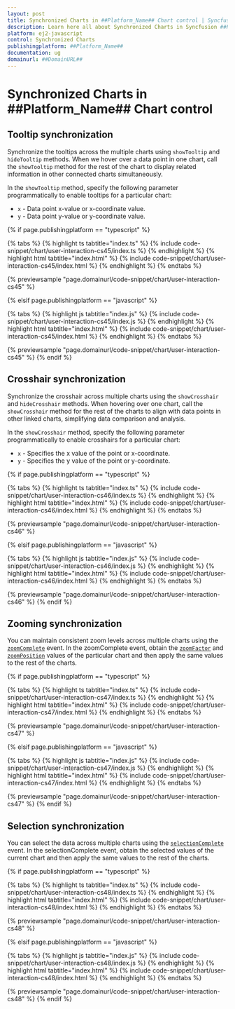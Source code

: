 ```yaml
---
layout: post
title: Synchronized Charts in ##Platform_Name## Chart control | Syncfusion
description: Learn here all about Synchronized Charts in Syncfusion ##Platform_Name## Chart control of Syncfusion Essential JS 2 and more.
platform: ej2-javascript
control: Synchronized Charts 
publishingplatform: ##Platform_Name##
documentation: ug
domainurl: ##DomainURL##
---
```


# Synchronized Charts in ##Platform_Name## Chart control

## Tooltip synchronization

Synchronize the tooltips across the multiple charts using `showTooltip` and `hideTooltip` methods. When we hover over a data point in one chart, call the `showTooltip` method for the rest of the chart to display related information in other connected charts simultaneously.

In the `showTooltip` method, specify the following parameter programmatically to enable tooltips for a particular chart:

* `x` - Data point x-value or x-coordinate value.
* `y` - Data point y-value or y-coordinate value.

{% if page.publishingplatform == "typescript" %}

 {% tabs %}
{% highlight ts tabtitle="index.ts" %}
{% include code-snippet/chart/user-interaction-cs45/index.ts %}
{% endhighlight %}
{% highlight html tabtitle="index.html" %}
{% include code-snippet/chart/user-interaction-cs45/index.html %}
{% endhighlight %}
{% endtabs %}
        
{% previewsample "page.domainurl/code-snippet/chart/user-interaction-cs45" %}

{% elsif page.publishingplatform == "javascript" %}

{% tabs %}
{% highlight js tabtitle="index.js" %}
{% include code-snippet/chart/user-interaction-cs45/index.js %}
{% endhighlight %}
{% highlight html tabtitle="index.html" %}
{% include code-snippet/chart/user-interaction-cs45/index.html %}
{% endhighlight %}
{% endtabs %}

{% previewsample "page.domainurl/code-snippet/chart/user-interaction-cs45" %}
{% endif %}

## Crosshair synchronization

Synchronize the crosshair across multiple charts using the `showCrosshair` and `hideCrosshair` methods. When hovering over one chart, call the `showCrosshair` method for the rest of the charts to align with data points in other linked charts, simplifying data comparison and analysis.

In the `showCrosshair` method, specify the following parameter programmatically to enable crosshairs for a particular chart:

* `x` - Specifies the x value of the point or x-coordinate.
* `y` - Specifies the y value of the point or y-coordinate.

{% if page.publishingplatform == "typescript" %}

 {% tabs %}
{% highlight ts tabtitle="index.ts" %}
{% include code-snippet/chart/user-interaction-cs46/index.ts %}
{% endhighlight %}
{% highlight html tabtitle="index.html" %}
{% include code-snippet/chart/user-interaction-cs46/index.html %}
{% endhighlight %}
{% endtabs %}
        
{% previewsample "page.domainurl/code-snippet/chart/user-interaction-cs46" %}

{% elsif page.publishingplatform == "javascript" %}

{% tabs %}
{% highlight js tabtitle="index.js" %}
{% include code-snippet/chart/user-interaction-cs46/index.js %}
{% endhighlight %}
{% highlight html tabtitle="index.html" %}
{% include code-snippet/chart/user-interaction-cs46/index.html %}
{% endhighlight %}
{% endtabs %}

{% previewsample "page.domainurl/code-snippet/chart/user-interaction-cs46" %}
{% endif %}

## Zooming synchronization

You can maintain consistent zoom levels across multiple charts using the [`zoomComplete`](../api/chart/iZoomCompleteEventArgs/) event. In the zoomComplete event, obtain the [`zoomFactor`](../api/chart/iZoomCompleteEventArgs/#currentzoomfactor) and [`zoomPosition`](../api/chart/iZoomCompleteEventArgs/#currentzoomposition) values of the particular chart and then apply the same values to the rest of the charts.

{% if page.publishingplatform == "typescript" %}

 {% tabs %}
{% highlight ts tabtitle="index.ts" %}
{% include code-snippet/chart/user-interaction-cs47/index.ts %}
{% endhighlight %}
{% highlight html tabtitle="index.html" %}
{% include code-snippet/chart/user-interaction-cs47/index.html %}
{% endhighlight %}
{% endtabs %}
        
{% previewsample "page.domainurl/code-snippet/chart/user-interaction-cs47" %}

{% elsif page.publishingplatform == "javascript" %}

{% tabs %}
{% highlight js tabtitle="index.js" %}
{% include code-snippet/chart/user-interaction-cs47/index.js %}
{% endhighlight %}
{% highlight html tabtitle="index.html" %}
{% include code-snippet/chart/user-interaction-cs47/index.html %}
{% endhighlight %}
{% endtabs %}

{% previewsample "page.domainurl/code-snippet/chart/user-interaction-cs47" %}
{% endif %}

## Selection synchronization

You can select the data across multiple charts using the [`selectionComplete`](../api/chart/iSelectionCompleteEventArgs/) event. In the selectionComplete event, obtain the selected values of the current chart and then apply the same values to the rest of the charts.

{% if page.publishingplatform == "typescript" %}

 {% tabs %}
{% highlight ts tabtitle="index.ts" %}
{% include code-snippet/chart/user-interaction-cs48/index.ts %}
{% endhighlight %}
{% highlight html tabtitle="index.html" %}
{% include code-snippet/chart/user-interaction-cs48/index.html %}
{% endhighlight %}
{% endtabs %}
        
{% previewsample "page.domainurl/code-snippet/chart/user-interaction-cs48" %}

{% elsif page.publishingplatform == "javascript" %}

{% tabs %}
{% highlight js tabtitle="index.js" %}
{% include code-snippet/chart/user-interaction-cs48/index.js %}
{% endhighlight %}
{% highlight html tabtitle="index.html" %}
{% include code-snippet/chart/user-interaction-cs48/index.html %}
{% endhighlight %}
{% endtabs %}

{% previewsample "page.domainurl/code-snippet/chart/user-interaction-cs48" %}
{% endif %}